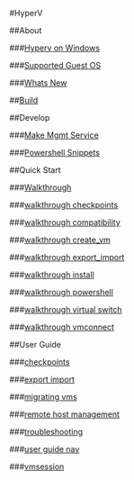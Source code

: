 #HyperV

##About

###[Hyperv on Windows](about/hyperv_on_windows.md)

###[Supported Guest OS](about/supported_guest_os.md)

###[Whats New](about/whats_new.md)

##[Build](about/build.md)

##Develop

###[Make Mgmt Service](develop/make_mgmt_service.md)

###[Powershell Snippets](develop/powershell_snippets.md)

##Quick Start

###[Walkthrough](quick_start/walkthrough.md)

###[walkthrough checkpoints](quick_start/walkthrough_checkpoints.md)

###[walkthrough compatibility](quick_start/walkthrough_compatibility.md)

###[walkthrough create_vm](quick_start/walkthrough_create_vm.md)

###[walkthrough export_import](quick_start/walkthrough_export_import.md)

###[walkthrough install](quick_start/walkthrough_install.md)

###[walkthrough powershell](quick_start/walkthrough_powershell.md)

###[walkthrough virtual switch](quick_start/walkthrough_virtual_switch.md)

###[walkthrough vmconnect](quick_start/walkthrough_vmconnect.md)

##User Guide

###[checkpoints](user_guide/checkpoints.md)

###[export import](user_guide/export_import.md)

###[migrating vms](user_guide/migrating_vms.md)

###[remote host management](user_guide/remote_host_management.md)

###[troubleshooting](user_guide/troubleshooting.md)

###[user guide nav](user_guide/user_guide_nav.md)

###[vmsession](user_guide/vmsession.md)


